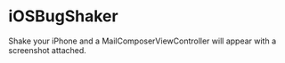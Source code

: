 iOSBugShaker
============

Shake your iPhone and a MailComposerViewController will appear with a screenshot attached.

